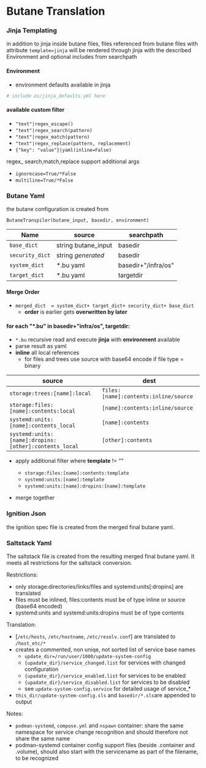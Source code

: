 # Butane Translation

### Jinja Templating

in addition to jinja inside butane files,
files referenced from butane files with attribute `template=jinja`
will be rendered through jinja with the described Environment and optional includes from searchpath

#### Environment

- environment defaults available in jinja

```yaml
# include os/jinja_defaults.yml here
```

#### available custom filter

- `"text"|regex_escape()`
- `"text"|regex_search(pattern)`
- `"text"|regex_match(pattern)`
- `"text"|regex_replace(pattern, replacement)`
- `{"key": "value"}|yaml(inline=False)`

regex_ search,match,replace support additional args

- `ignorecase=True/*False`
- `multiline=True/*False`

### Butane Yaml

the butane configuration is created from

`ButaneTranspiler(butane_input, basedir, environment)`

| Name | source |  searchpath
|----|----|----|
| `base_dict`    | string butane_input | basedir
| `security_dict`| string *generated*  | basedir
| `system_dict`  | *.bu yaml | basedir+"/infra/os"
| `target_dict`  | *.bu yaml | targetdir

#### Merge Order
- `merged_dict  = system_dict+ target_dict+ security_dict+ base_dict`
    - **order** is earlier gets **overwritten by later**

#### for each "*.bu" in basedir+"infra/os", targetdir:

- `*.bu` recursive read and execute **jinja** with **environment** available
- parse result as yaml
- **inline** all local references
    - for files and trees use source with base64 encode if file type = binary

| source | dest |
|----|----|
| `storage:trees:[name]:local` | `files:[name]:contents:inline/source` |
| `storage:files:[name]:contents:local` | `[name]:contents:inline/source` |
| `systemd:units:[name]:contents_local` | `[name]:contents` |
| `systemd:units:[name]:dropins:[other]:contents_local` | `[other]:contents` |


- apply additional filter where **template** != ""
    - `storage:files:[name]:contents:template`
    - `systemd:units:[name]:template`
    - `systemd:units:[name]:dropins:[name]:template`

- merge together

### Ignition Json

the ignition spec file is created from the merged final butane yaml.

### Saltstack Yaml

The saltstack file is created from the resulting merged final butane yaml.
It meets all restrictions for the saltstack conversion.

Restrictions:

- only storage:directories/links/files and systemd:units[:dropins] are translated
- files must be inlined, files:contents must be of type inline or source (base64 encoded)
- systemd:units and systemd:units:dropins must be of type contents

Translation:

- [`/etc/hosts`, `/etc/hostname`, `/etc/resolv.conf`] are translated to `/host_etc/*`
- creates a commented, non uniqe, not sorted list of service base names
    - `update_dir=/run/user/1000/update-system-config`
    - `{upadate_dir}/service_changed.list` for services with changed configuration
    - `{upadate_dir}/service_enabled.list` for services to be enabled
    - `{upadate_dir}/service_disabled.list` for services to be disabled
    - see `update-system-config.service` for detailed usage of service_*
- `this_dir/update-system-config.sls` and `basedir/*.sls`are appended to output

Notes:

- `podman-systemd`, `compose.yml` and `nspawn` container:
    share the same namespace for service change recognition
    and should therefore not share the same name
- podman-systemd container config support files (beside .container and .volume),
    should also start with the servicename as part of the filename, to be recognized
